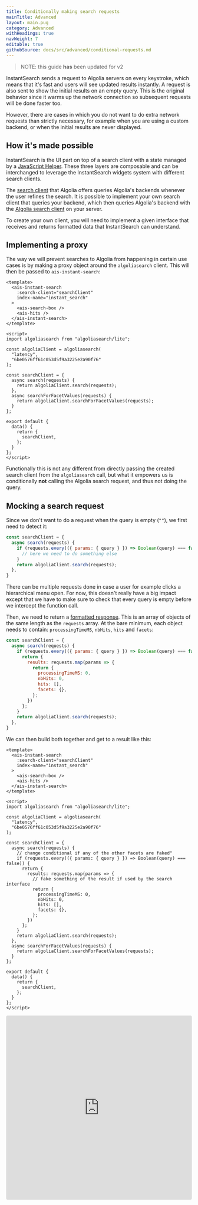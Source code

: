 ```yaml
---
title: Conditionally making search requests
mainTitle: Advanced
layout: main.pug
category: Advanced
withHeadings: true
navWeight: 7
editable: true
githubSource: docs/src/advanced/conditional-requests.md
---
```


> NOTE: this guide **has** been updated for v2

InstantSearch sends a request to Algolia servers on every keystroke, which means that it's fast and users will see updated results instantly. A request is also sent to show the initial results on an empty query. This is the original behavior since it warms up the network connection so subsequent requests will be done faster too.

However, there are cases in which you do not want to do extra network requests than strictly necessary, for example when you are using a custom backend, or when the initial results are never displayed.

## How it's made possible

InstantSearch is the UI part on top of a search client with a state managed by a [JavaScript Helper](https://github.com/algolia/algoliasearch-helper-js). These three layers are composable and can be interchanged to leverage the InstantSearch widgets system with different search clients.

The [search client](https://github.com/algolia/algoliasearch-client-javascript) that Algolia offers queries Algolia's backends whenever the user refines the search. It is possible to implement your own search client that queries your backend, which then queries Algolia's backend with the [Algolia search client](https://github.com/algolia/algoliasearch-client-javascript) on your server.

To create your own client, you will need to implement a given interface that receives and returns formatted data that InstantSearch can understand.

## Implementing a proxy

The way we will prevent searches to Algolia from happening in certain use cases is by making a proxy object around the `algoliasearch` client. This will then be passed to `ais-instant-search`:

```vue
<template>
  <ais-instant-search
    :search-client="searchClient"
    index-name="instant_search"
  >
    <ais-search-box />
    <ais-hits />
  </ais-instant-search>
</template>

<script>
import algoliasearch from "algoliasearch/lite";

const algoliaClient = algoliasearch(
  "latency",
  "6be0576ff61c053d5f9a3225e2a90f76"
);

const searchClient = {
  async search(requests) {
    return algoliaClient.search(requests);
  },
  async searchForFacetValues(requests) {
    return algoliaClient.searchForFacetValues(requests);
  }
};

export default {
  data() {
    return {
      searchClient,
    };
  }
};
</script>
```

Functionally this is not any different from directly passing the created search client from the `algoliasearch` call, but what it empowers us is conditionally **not** calling the Algolia search request, and thus not doing the query.

## Mocking a search request

Since we don't want to do a request when the query is empty (`""`), we first need to detect it:

```js
const searchClient = {
  async search(requests) {
    if (requests.every(({ params: { query } }) => Boolean(query) === false)) {
      // here we need to do something else
    }
    return algoliaClient.search(requests);
  },
}
```

There can be multiple requests done in case a user for example clicks a hierarchical menu open. For now, this doesn't really have a big impact except that we have to make sure to check that every query is empty before we intercept the function call.

Then, we need to return a [formatted response](https://www.algolia.com/doc/api-reference/api-methods/search/?language=javascript#response). This is an array of objects of the same length as the `requests` array. At the bare minimum, each object needs to contain: `processingTimeMS`, `nbHits`, `hits` and `facets`:

```js
const searchClient = {
  async search(requests) {
    if (requests.every(({ params: { query } }) => Boolean(query) === false)) {
      return {
        results: requests.map(params => {
          return {
            processingTimeMS: 0,
            nbHits: 0,
            hits: [],
            facets: {},
          };
        })
      };
    }
    return algoliaClient.search(requests);
  },
}
```

We can then build both together and get to a result like this:

```vue
<template>
  <ais-instant-search
    :search-client="searchClient"
    index-name="instant_search"
  >
    <ais-search-box />
    <ais-hits />
  </ais-instant-search>
</template>

<script>
import algoliasearch from "algoliasearch/lite";

const algoliaClient = algoliasearch(
  "latency",
  "6be0576ff61c053d5f9a3225e2a90f76"
);

const searchClient = {
  async search(requests) {
    // change conditional if any of the other facets are faked"
    if (requests.every(({ params: { query } }) => Boolean(query) === false)) {
      return {
        results: requests.map(params => {
          // fake something of the result if used by the search interface
          return {
            processingTimeMS: 0,
            nbHits: 0,
            hits: [],
            facets: {},
          };
        })
      };
    }
    return algoliaClient.search(requests);
  },
  async searchForFacetValues(requests) {
    return algoliaClient.searchForFacetValues(requests);
  }
};

export default {
  data() {
    return {
      searchClient,
    };
  }
};
</script>
```

<iframe src="https://codesandbox.io/embed/9o4qo147jw?module=%2Fsrc%2FApp.vue" style="width:100%; height:500px; border:0; border-radius: 4px; overflow:hidden;" sandbox="allow-modals allow-forms allow-popups allow-scripts allow-same-origin"></iframe>
